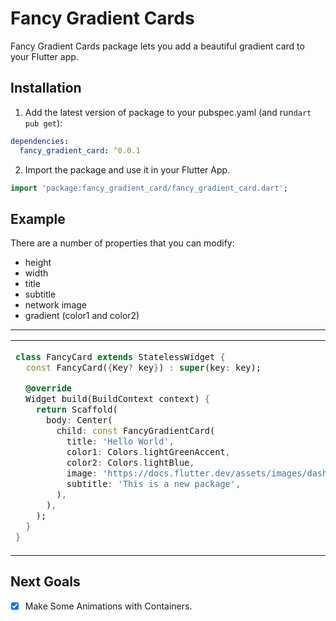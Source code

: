 <!--
This README describes the package. If you publish this package to pub.dev,
this README's contents appear on the landing page for your package.

For information about how to write a good package README, see the guide for
[writing package pages](https://dart.dev/guides/libraries/writing-package-pages).

For general information about developing packages, see the Dart guide for
[creating packages](https://dart.dev/guides/libraries/create-library-packages)
and the Flutter guide for
[developing packages and plugins](https://flutter.dev/developing-packages).
-->

# Fancy Gradient Cards

Fancy Gradient Cards package lets you add a beautiful gradient card to your Flutter app.

## Installation

1. Add the latest version of package to your pubspec.yaml (and run`dart pub get`):
```yaml
dependencies:
  fancy_gradient_card: ^0.0.1
```
2. Import the package and use it in your Flutter App.
```dart
import 'package:fancy_gradient_card/fancy_gradient_card.dart';
```

## Example
There are a number of properties that you can modify:

- height
- width
- title
- subtitle
- network image
- gradient (color1 and color2)

<hr>

<table>
<tr>
<td>


```dart
class FancyCard extends StatelessWidget {
  const FancyCard({Key? key}) : super(key: key);

  @override
  Widget build(BuildContext context) {
    return Scaffold(
      body: Center(
        child: const FancyGradientCard(
          title: 'Hello World',
          color1: Colors.lightGreenAccent,
          color2: Colors.lightBlue,
          image: 'https://docs.flutter.dev/assets/images/dash/Dashatars.png',
          subtitle: 'This is a new package',
        ),
      ),
    );
  }
}
```

</td>
<td>
  <img  src="https://github.com/Arun100203/Arun100203/blob/main/svg/flutter_dash.jpeg"  alt="fancy card image">
  </td>
</tr>
</table>

## Next Goals

- [x] Make Some Animations with Containers.
